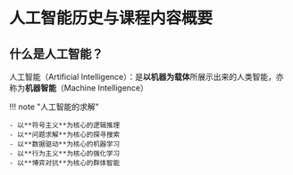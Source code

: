# 人工智能历史与课程内容概要

## 什么是人工智能？

人工智能（Artificial Intelligence）：是**以机器为载体**所展示出来的人类智能，亦称为**机器智能**（Machine Intelligence）

!!! note "人工智能的求解"

    - 以**符号主义**为核心的逻辑推理
    - 以**问题求解**为核心的探寻搜索
    - 以**数据驱动**为核心的机器学习
    - 以**行为主义**为核心的强化学习
    - 以**博弈对抗**为核心的群体智能
  
  